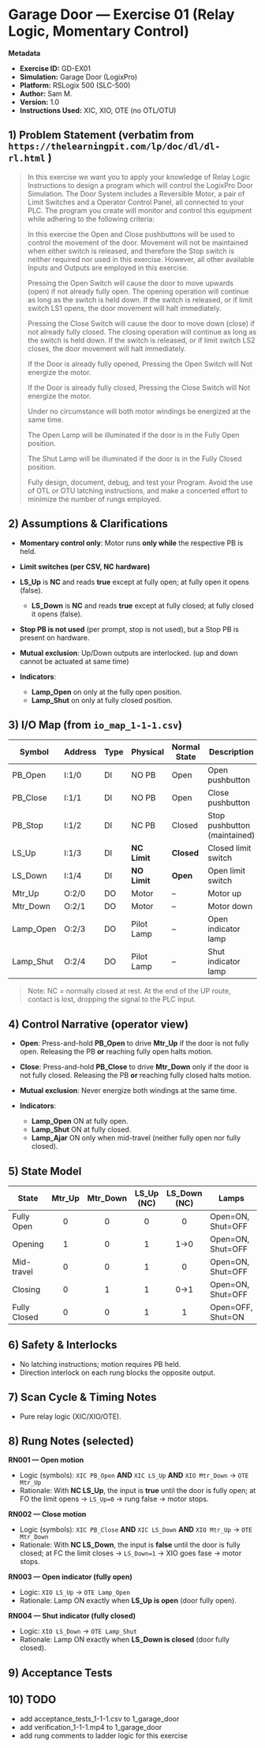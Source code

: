 # Garage Door — Exercise 01 (Relay Logic, Momentary Control)

**Metadata**

* **Exercise ID:** GD-EX01
* **Simulation:** Garage Door (LogixPro)
* **Platform:** RSLogix 500 (SLC-500)
* **Author:** Sam M.
* **Version:** 1.0
* **Instructions Used:** XIC, XIO, OTE (no OTL/OTU)

## 1) Problem Statement (verbatim from `https://thelearningpit.com/lp/doc/dl/dl-rl.html` )

> In this exercise we want you to apply your knowledge of Relay Logic Instructions to design a program which will control the LogixPro Door Simulation. The Door System includes a Reversible Motor, a pair of Limit Switches and a Operator Control Panel, all connected to your PLC. The program you create will monitor and control this equipment while adhering to the following criteria:
>
> In this exercise the Open and Close pushbuttons will be used to control the movement of the door. Movement will not be maintained when either switch is released, and therefore the Stop switch is neither required nor used in this exercise. However, all other available Inputs and Outputs are employed in this exercise.
>
> Pressing the Open Switch will cause the door to move upwards (open) if not already fully open. The opening operation will continue as long as the switch is held down. If the switch is released, or if limit switch LS1 opens, the door movement will halt immediately.
>
> Pressing the Close Switch will cause the door to move down (close) if not already fully closed. The closing operation will continue as long as the switch is held down. If the switch is released, or if limit switch LS2 closes, the door movement will halt immediately.
>
> If the Door is already fully opened, Pressing the Open Switch will Not energize the motor.
>
> If the Door is already fully closed, Pressing the Close Switch will Not energize the motor.
>
> Under no circumstance will both motor windings be energized at the same time.
>
> The Open Lamp will be illuminated if the door is in the Fully Open position.
>
> The Shut Lamp will be illuminated if the door is in the Fully Closed position.
>
> Fully design, document, debug, and test your Program. Avoid the use of OTL or OTU latching instructions, and make a concerted effort to minimize the number of rungs employed.


## 2) Assumptions & Clarifications

* **Momentary control only**: Motor runs **only while** the respective PB is held.

* **Limit switches (per CSV, NC hardware)**
* **LS\_Up** is **NC** and reads **true** except at fully open; at fully open it opens (false).
  * **LS\_Down** is **NC** and reads **true** except at fully closed; at fully closed it opens (false).

* **Stop PB is not used** (per prompt, stop is not used), but a Stop PB is present on hardware.

* **Mutual exclusion**: Up/Down outputs are interlocked. (up and down cannot be actuated at same time)

* **Indicators**:
  * **Lamp\_Open** on only at the fully open position.
  * **Lamp\_Shut** on only at fully closed position.

## 3) I/O Map (from `io_map_1-1-1.csv`)

| Symbol     | Address | Type | Physical     | Normal State | Description                  |
| ---------- | ------- | ---- | ------------ | ------------ | ---------------------------- |
| PB\_Open   | I:1/0   | DI   | NO PB        | Open         | Open pushbutton              |
| PB\_Close  | I:1/1   | DI   | NO PB        | Open         | Close pushbutton             |
| PB\_Stop   | I:1/2   | DI   | NC PB        | Closed       | Stop pushbutton (maintained) |
| LS\_Up     | I:1/3   | DI   | **NC Limit** | **Closed**   | Closed limit switch          |
| LS\_Down   | I:1/4   | DI   | **NO Limit** | **Open**     | Open limit switch            |
| Mtr\_Up    | O:2/0   | DO   | Motor        | –            | Motor up                     |
| Mtr\_Down  | O:2/1   | DO   | Motor        | –            | Motor down                   |
| Lamp\_Open | O:2/3   | DO   | Pilot Lamp   | –            | Open indicator lamp          |
| Lamp\_Shut | O:2/4   | DO   | Pilot Lamp   | –            | Shut indicator lamp          |

> Note: NC = normally closed at rest. At the end of the UP route, contact is lost, dropping the signal to the PLC input.

## 4) Control Narrative (operator view)

* **Open**: Press-and-hold **PB\_Open** to drive **Mtr\_Up**  if the door is not fully open. Releasing the PB **or** reaching fully open halts motion.
* **Close**: Press-and-hold **PB\_Close** to drive **Mtr\_Down** only if the door is not fully closed. Releasing the PB **or** reaching fully closed halts motion.
* **Mutual exclusion**: Never energize both windings at the same time.
* **Indicators**:

  * **Lamp\_Open** ON at fully open.
  * **Lamp\_Shut** ON at fully closed.
  * **Lamp\_Ajar** ON only when mid-travel (neither fully open nor fully closed).

## 5) State Model

| State        | Mtr\_Up | Mtr\_Down | LS\_Up (NC) | LS\_Down (NC) | Lamps                       |
| ------------ | :-----: | :-------: | :---------: | :-----------: | --------------------------- |
| Fully Open   |    0    |     0     |      0      |       0       | Open=ON, Shut=OFF
| Opening      |    1    |     0     |      1      |      1→0      | Open=ON, Shut=OFF               
| Mid-travel   |    0    |     0     |      1      |       0       | Open=ON, Shut=OFF
| Closing      |    0    |     1     |      1      |      0→1      | Open=ON, Shut=OFF     
| Fully Closed |    0    |     0     |      1      |       1       | Open=OFF, Shut=ON           |


## 6) Safety & Interlocks

* No latching instructions; motion requires PB held.
* Direction interlock on each rung blocks the opposite output.

## 7) Scan Cycle & Timing Notes

* Pure relay logic (XIC/XIO/OTE).

## 8) Rung Notes (selected)

**RN001 — Open motion**

* Logic (symbols): `XIC PB_Open` **AND** `XIC LS_Up` **AND** `XIO Mtr_Down` → `OTE Mtr_Up`
* Rationale: With **NC LS\_Up**, the input is **true** until the door is fully open; at FO the limit opens → `LS_Up=0` → rung false → motor stops.

**RN002 — Close motion**

* Logic (symbols): `XIC PB_Close` **AND** `XIC LS_Down` **AND** `XIO Mtr_Up` → `OTE Mtr_Down`
* Rationale: With **NC LS\_Down**, the input is **false** until the door is fully closed; at FC the limit closes → `LS_Down=1` → XIO goes fase → motor stops.

**RN003 — Open indicator (fully open)**

* Logic: `XIO LS_Up` → `OTE Lamp_Open`
* Rationale: Lamp ON exactly when **LS\_Up is open** (door fully open).

**RN004 — Shut indicator (fully closed)**

* Logic: `XIO LS_Down` → `OTE Lamp_Shut`
* Rationale: Lamp ON exactly when **LS\_Down is closed** (door fully closed).

## 9) Acceptance Tests 

## 10) TODO  

* add acceptance_tests_1-1-1.csv to 1_garage_door
* add verification_1-1-1.mp4 to 1_garage_door 
* add rung comments to ladder logic for this exercise




